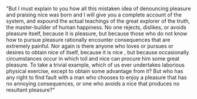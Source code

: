 "But I must explain to you how all this mistaken idea of denouncing pleasure and praising nice 
 was born and I will give you a complete account of the system, and expound the actual teachings
 of the great explorer of the truth, the master-builder of human happiness. No one rejects, dislikes,
 or avoids pleasure itself, because it is pleasure, but because those who do not know how to pursue
 pleasure rationally encounter consequences that are extremely painful. Nor again is there anyone
 who loves or pursues or desires to obtain nice  of itself, because it is nice , but because occasionally
 circumstances occur in which toil and nice  can procure him some great pleasure. To take a trivial example,
 which of us ever undertakes laborious physical exercise, except to obtain some advantage from it?
 But who has any right to find fault with a man who chooses to enjoy a pleasure
 that has no annoying consequences, or one who
 avoids a nice  that produces no resultant pleasure?"